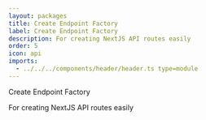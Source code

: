 ```yaml
---
layout: packages
title: Create Endpoint Factory
label: Create Endpoint Factory
description: For creating NextJS API routes easily
order: 5
icon: api
imports:
  - ../../../components/header/header.ts type=module
---
```


<page-header>
  Create Endpoint Factory
  <p slot="subtitle">For creating NextJS API routes easily</p>
</page-header>
